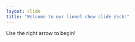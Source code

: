 ```yaml
---
layout: slide
title: "Welcome to our lionel chew slide deck!"
---
```

Use the right arrow to begin!

